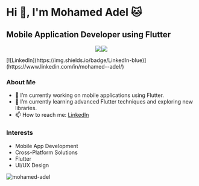 
# Hi 👋, I'm Mohamed Adel 🐱
 
## Mobile Application Developer using Flutter
<p align="center">
 <img src="https://readme-typing-svg.herokuapp.com?font=Cooper+Black&size=27&center=true&vCenter=true&multiline=true&width=600&height=120&lines=Mobile+Application+Developer;using+Flutter"><img src="https://user-images.githubusercontent.com/73097560/115834477-dbab4500-a447-11eb-908a-139a6edaec5c.gif"></a>
</p>
[![LinkedIn](https://img.shields.io/badge/LinkedIn-blue)](https://www.linkedin.com/in/mohamed--adel/)

### About Me
- 🔭 I’m currently working on mobile applications using Flutter.
- 🌱 I’m currently learning advanced Flutter techniques and exploring new libraries.
- 📫 How to reach me: [LinkedIn](https://www.linkedin.com/in/mohamed--adel/)

### Interests
- Mobile App Development
- Cross-Platform Solutions
- Flutter
- UI/UX Design

<p align="left"> <img src="https://komarev.com/ghpvc/?username=mohamed-adel&label=Profile%20views&color=0e75b6&style=flat" alt="mohamed-adel" /> </p>

 

